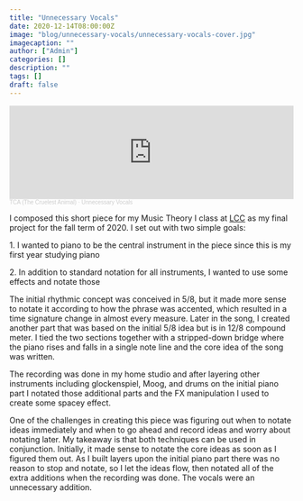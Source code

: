 ```yaml
---
title: "Unnecessary Vocals"
date: 2020-12-14T08:00:00Z
image: "blog/unnecessary-vocals/unnecessary-vocals-cover.jpg"
imagecaption: ""
author: ["Admin"]
categories: []
description: ""
tags: []
draft: false
---
```


<iframe width="100%" height="166" scrolling="no" frameborder="no" allow="autoplay" src="https://w.soundcloud.com/player/?url=https%3A//api.soundcloud.com/tracks/947785252&color=%23ff5500&auto_play=false&hide_related=false&show_comments=true&show_user=true&show_reposts=false&show_teaser=true"></iframe><div style="font-size: 10px; color: #cccccc;line-break: anywhere;word-break: normal;overflow: hidden;white-space: nowrap;text-overflow: ellipsis; font-family: Interstate,Lucida Grande,Lucida Sans Unicode,Lucida Sans,Garuda,Verdana,Tahoma,sans-serif;font-weight: 100;"><a href="https://soundcloud.com/dissonantdreamland" title="TCA (The Cruelest Animal)" target="_blank" style="color: #cccccc; text-decoration: none;">TCA (The Cruelest Animal)</a> · <a href="https://soundcloud.com/dissonantdreamland/unnecessary-vocals" title="Unnecessary Vocals" target="_blank" style="color: #cccccc; text-decoration: none;">Unnecessary Vocals</a></div>

I composed this short piece for my Music Theory I class at <a href="https://www.lanecc.edu/perarts/music" target="_blank">LCC</a> as my final project for the fall term of 2020. I set out with two simple goals:

1\. I wanted to piano to be the central instrument in the piece since this is my first year studying piano

2\. In addition to standard notation for all instruments, I wanted to use some effects and notate those

The initial rhythmic concept was conceived in 5/8, but it made more sense to notate it according to how the phrase was accented, which resulted in a time signature change in almost every measure. Later in the song, I created another part that was based on the initial 5/8 idea but is in 12/8 compound meter. I tied the two sections together with a stripped-down bridge where the piano rises and falls in a single note line and the core idea of the song was written.

The recording was done in my home studio and after layering other instruments including glockenspiel, Moog, and drums on the initial piano part I notated those additional parts and the FX manipulation I used to create some spacey effect.

One of the challenges in creating this piece was figuring out when to notate ideas immediately and when to go ahead and record ideas and worry about notating later. My takeaway is that both techniques can be used in conjunction. Initially, it made sense to notate the core ideas as soon as I figured them out. As I built layers upon the initial piano part there was no reason to stop and notate, so I let the ideas flow, then notated all of the extra additions when the recording was done. The vocals were an unnecessary addition.
